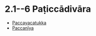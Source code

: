 # 2.1--6 Paṭiccādivāra

* [Paccayacatukka](2.1--6/Paccayacatukka.md)
* [Paccanīya](2.1--6/Paccaniya.md)

